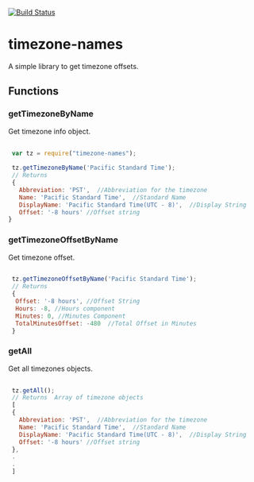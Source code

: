 [![Build Status](https://travis-ci.org/sumitchawla/timezone-names.svg?branch=master)](https://travis-ci.org/sumitchawla/timezone-names)

# timezone-names
A simple library to get timezone offsets. 

## Functions
 
### getTimezoneByName
Get timezone info object.

``` js
 
 var tz = require("timezone-names");
 
 tz.getTimezoneByName('Pacific Standard Time');  
 // Returns   
 { 
   Abbreviation: 'PST',  //Abbreviation for the timezone
   Name: 'Pacific Standard Time',  //Standard Name
   DisplayName: 'Pacific Standard Time(UTC - 8)',  //Display String 
   Offset: '-8 hours' //Offset string
}


```
### getTimezoneOffsetByName
Get timezone offset.

``` js
 
 tz.getTimezoneOffsetByName('Pacific Standard Time');  
 // Returns   
 { 
  Offset: '-8 hours', //Offset String
  Hours: -8, //Hours component
  Minutes: 0, //Minutes Component
  TotalMinutesOffset: -480  //Total Offset in Minutes
 }


```

### getAll
Get all timezones objects.

``` js
 
 tz.getAll();  
 // Returns  Array of timezone objects 
 [
 { 
   Abbreviation: 'PST',  //Abbreviation for the timezone
   Name: 'Pacific Standard Time',  //Standard Name
   DisplayName: 'Pacific Standard Time(UTC - 8)',  //Display String 
   Offset: '-8 hours' //Offset string
 },
 .
 .
 ]


```
